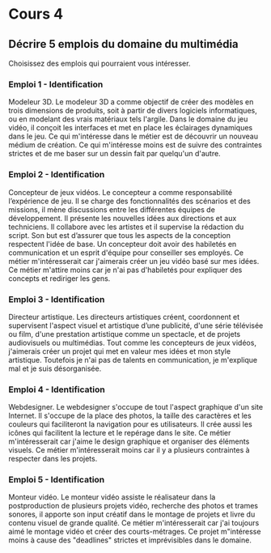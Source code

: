 # Cours 4
## Décrire 5 emplois du domaine du multimédia
Choisissez des emplois qui pourraient vous intéresser. 

### Emploi 1 - Identification
Modeleur 3D. Le modeleur 3D a comme objectif de créer des modèles en trois dimensions de produits, soit à partir de divers logiciels informatiques, ou en modelant des vrais matériaux tels l'argile. Dans le domaine du jeu vidéo, il conçoit les interfaces et met en place les éclairages dynamiques dans le jeu. Ce qui m'intéresse dans le métier est de découvrir un nouveau médium de création. Ce qui m'intéresse moins est de suivre des contraintes strictes et de me baser sur un dessin fait par quelqu'un d'autre.

### Emploi 2 - Identification
Concepteur de jeux vidéos. Le concepteur a comme responsabilité l’expérience de jeu. Il se charge des fonctionnalités des scénarios et des missions, il mène discussions entre les différentes équipes de développement. Il présente les nouvelles idées aux directions et aux techniciens. Il collabore avec les artistes et il supervise la rédaction du script. Son but est d’assurer que tous les aspects de la conception respectent l'idée de base. Un concepteur doit avoir des habiletés en communication et un esprit d'équipe pour conseiller ses employés. Ce métier m'intéresserait car j'aimerais créer un jeu vidéo basé sur mes idées. Ce métier m'attire moins car je n'ai pas d'habiletés pour expliquer des concepts et rediriger les gens.

### Emploi 3 - Identification
Directeur artistique. Les directeurs artistiques créent, coordonnent et supervisent l'aspect visuel et artistique d’une publicité, d'une série télévisée ou film, d'une prestation artistique comme un spectacle, et de projets audiovisuels ou multimédias. Tout comme les concepteurs de jeux vidéos, j'aimerais créer un projet qui met en valeur mes idées et mon style artistique. Toutefois je n'ai pas de talents en communication, je m'explique mal et je suis désorganisée. 

### Emploi 4 - Identification
Webdesigner. Le webdesigner s'occupe de tout l'aspect graphique d'un site Internet. Il s'occupe de la place des photos, la taille des caractères et les couleurs qui faciliteront la navigation pour es utilisateurs. Il crée aussi les icônes qui facilitent la lecture et le repérage dans le site. Ce métier m'intéresserait car j'aime le design graphique et organiser des éléments visuels. Ce métier m'intéresserait moins car il y a plusieurs contraintes à respecter dans les projets.

### Emploi 5 - Identification
Monteur vidéo. Le monteur vidéo assiste le réalisateur dans la postproduction de plusieurs projets vidéo, recherche des photos et trames sonores, il apporte son input créatif dans le montage de projets et livre du contenu visuel de grande qualité. Ce métier m'intéresserait car j'ai toujours aimé le montage vidéo et créer des courts-métrages. Ce projet m"intéresse moins à cause des "deadlines" strictes et imprévisibles dans le domaine.  




